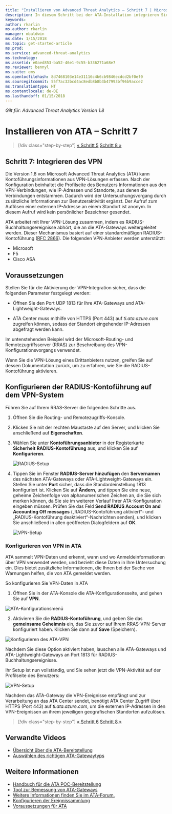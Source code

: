 ```yaml
---
title: "Installieren von Advanced Threat Analytics – Schritt 7 | Microsoft-Dokumentation"
description: In diesem Schritt bei der ATA-Installation integrieren Sie Ihr VPN.
keywords: 
author: rkarlin
ms.author: rkarlin
manager: mbaldwin
ms.date: 1/15/2018
ms.topic: get-started-article
ms.prod: 
ms.service: advanced-threat-analytics
ms.technology: 
ms.assetid: e0aed853-ba52-46e1-9c55-b336271a68e7
ms.reviewer: bennyl
ms.suite: ems
ms.openlocfilehash: 8d7468103e14e31116c4b6cb9846ecdcd2bf0ef0
ms.sourcegitcommit: 55f7ac32bcd4ac8edb8b8b3b47993bf96b9acce2
ms.translationtype: HT
ms.contentlocale: de-DE
ms.lasthandoff: 01/15/2018
---
```

*Gilt für: Advanced Threat Analytics Version 1.8*



# <a name="install-ata---step-7"></a>Installieren von ATA – Schritt 7

>[!div class="step-by-step"]
[« Schritt 5](install-ata-step5.md)
[Schritt 8 »](install-ata-step7.md)

## <a name="step-7-integrate-vpn"></a>Schritt 7: Integrieren des VPN

Die Version 1.8 von Microsoft Advanced Threat Analytics (ATA) kann Kontoführungsinformationen aus VPN-Lösungen erfassen. Nach der Konfiguration beinhaltet die Profilseite des Benutzers Informationen aus den VPN-Verbindungen, wie IP-Adressen und Standorte, aus denen die Verbindungen entstammen. Dadurch wird der Untersuchungsvorgang durch zusätzliche Informationen zur Benutzeraktivität ergänzt. Der Aufruf zum Auflösen einer externen IP-Adresse an einem Standort ist anonym. In diesem Aufruf wird kein persönlicher Bezeichner gesendet.

ATA arbeitet mit Ihrer VPN-Lösung zusammen, indem es RADIUS-Buchhaltungsereignisse abhört, die an die ATA-Gateways weitergeleitet werden. Dieser Mechanismus basiert auf einer standardmäßigen RADIUS-Kontoführung ([RFC 2866](https://tools.ietf.org/html/rfc2866)). Die folgenden VPN-Anbieter werden unterstützt:

-   Microsoft
-   F5
-   Cisco ASA

## <a name="prerequisites"></a>Voraussetzungen

Stellen Sie für die Aktivierung der VPN-Integration sicher, dass die folgenden Parameter festgelegt werden:

-   Öffnen Sie den Port UDP 1813 für Ihre ATA-Gateways und ATA-Lightweight-Gateways.

-   ATA Center muss mithilfe von HTTPS (Port 443) auf *ti.ata.azure.com* zugreifen können, sodass der Standort eingehender IP-Adressen abgefragt werden kann.

Im untenstehenden Beispiel wird der Microsoft-Routing- und Remotezugriffsserver (RRAS) zur Beschreibung des VPN-Konfigurationsvorgangs verwendet.

Wenn Sie die VPN-Lösung eines Drittanbieters nutzen, greifen Sie auf dessen Dokumentation zurück, um zu erfahren, wie Sie die RADIUS-Kontoführung aktivieren.

## <a name="configure-radius-accounting-on-the-vpn-system"></a>Konfigurieren der RADIUS-Kontoführung auf dem VPN-System

Führen Sie auf Ihrem RRAS-Server die folgenden Schritte aus.
 
1.  Öffnen Sie die Routing- und Remotezugriffs-Konsole.
2.  Klicken Sie mit der rechten Maustaste auf den Server, und klicken Sie anschließend auf **Eigenschaften**.
3.  Wählen Sie unter **Kontoführungsanbieter** in der Registerkarte **Sicherheit** **RADIUS-Kontoführung** aus, und klicken Sie auf **Konfigurieren**.

    ![RADIUS-Setup](./media/radius-setup.png)

4.  Tippen Sie im Fenster **RADIUS-Server hinzufügen** den **Servernamen** des nächsten ATA-Gateways oder ATA-Lightweight-Gateways ein. Stellen Sie unter **Port** sicher, dass die Standardeinstellung 1813 konfiguriert ist. Klicken Sie auf **Ändern**, und tippen Sie eine neue, geheime Zeichenfolge von alphanumerischen Zeichen an, die Sie sich merken können, da Sie sie im weiteren Verlauf Ihrer ATA-Konfiguration eingeben müssen. Prüfen Sie das Feld **Send RADIUS Account On and Accounting Off messages** („RADIUS-Kontoführung aktiviert“- und „RADIUS-Kontoführung deaktiviert“-Nachrichten senden), und klicken Sie anschließend in allen geöffneten Dialogfeldern auf **OK**.
 
     ![VPN-Setup](./media/vpn-set-accounting.png)
     
### <a name="configure-vpn-in-ata"></a>Konfigurieren von VPN in ATA

ATA sammelt VPN-Daten und erkennt, wann und wo Anmeldeinformationen über VPN verwendet werden, und bezieht diese Daten in Ihre Untersuchung ein. Dies bietet zusätzliche Informationen, die Ihnen bei der Suche von Warnungen helfen, die von ATA gemeldet werden.

So konfigurieren Sie VPN-Daten in ATA

1.  Öffnen Sie in der ATA-Konsole die ATA-Konfigurationsseite, und gehen Sie auf **VPN**.
 
  ![ATA-Konfigurationsmenü](./media/config-menu.png)

2.  Aktivieren Sie die **RADIUS-Kontoführung**, und geben Sie das **gemeinsame Geheimnis** ein, das Sie zuvor auf Ihrem RRAS-VPN-Server konfiguriert haben. Klicken Sie dann auf **Save** (Speichern).
 

  ![Konfigurieren des ATA-VPN](./media/vpn.png)


Nachdem Sie diese Option aktiviert haben, lauschen alle ATA-Gateways und ATA-Lightweight-Gateways an Port 1813 für RADIUS-Buchhaltungsereignisse. 

Ihr Setup ist nun vollständig, und Sie sehen jetzt die VPN-Aktivität auf der Profilseite des Benutzers:
 
   ![VPN-Setup](./media/vpn-user.png)

Nachdem das ATA-Gateway die VPN-Ereignisse empfängt und zur Verarbeitung an das ATA Center sendet, benötigt ATA Center Zugriff über HTTPS (Port 443) auf *ti.ata.azure.com*, um die externen IP-Adressen in den VPN-Ereignissen an ihrem jeweiligen geografischen Standorten aufzulösen.




>[!div class="step-by-step"]
[« Schritt 6](install-ata-step5.md)
[Schritt 8 »](install-ata-step7.md)



## <a name="related-videos"></a>Verwandte Videos
- [Übersicht über die ATA-Bereitstellung](https://channel9.msdn.com/Shows/Microsoft-Security/Overview-of-ATA-Deployment-in-10-Minutes)
- [Auswählen des richtigen ATA-Gatewaytyps](https://channel9.msdn.com/Shows/Microsoft-Security/ATA-Deployment-Choose-the-Right-Gateway-Type)


## <a name="see-also"></a>Weitere Informationen
- [Handbuch für die ATA POC-Bereitstellung](http://aka.ms/atapoc)
- [Tool zur Bemessung von ATA-Gateways](http://aka.ms/atasizingtool)
- [Weitere Informationen finden Sie im ATA-Forum.](https://social.technet.microsoft.com/Forums/security/home?forum=mata)
- [Konfigurieren der Ereignissammlung](configure-event-collection.md)
- [Voraussetzungen für ATA](ata-prerequisites.md)


